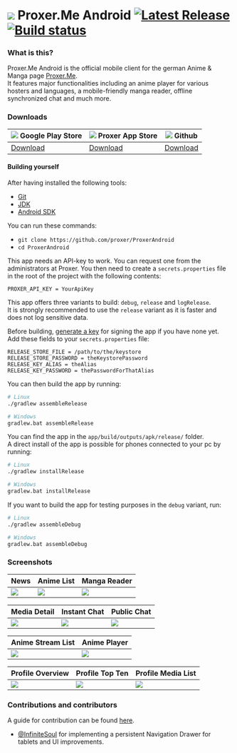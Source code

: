 # ![](art/logo/proxer-logo-title.png) Proxer.Me Android [![Latest Release](https://img.shields.io/github/release/proxer/ProxerAndroid.svg)](https://github.com/proxer/ProxerAndroid/releases/latest) [![Build status](https://circleci.com/gh/proxer/ProxerAndroid.svg?style=shield)](https://circleci.com/gh/proxer/ProxerAndroid)

### What is this?

Proxer.Me Android is the official mobile client for the german Anime & Manga page [Proxer.Me](https://proxer.me).<br>
It features major functionalities including an anime player for various hosters and languages, a mobile-friendly manga reader, offline synchronized chat and much more.

### Downloads

| ![](art/logo/play-logo.png) Google Play Store                           | ![](art/logo/proxer-logo.png) Proxer App Store | ![](art/logo/github-logo.png) Github                                |
|-------------------------------------------------------------------------|------------------------------------------------|---------------------------------------------------------------------|
| [Download](https://play.google.com/store/apps/details?id=me.proxer.app) | [Download](https://proxer.me/apps/info/3)      | [Download](https://github.com/proxer/ProxerAndroid/releases/latest) |

#### Building yourself

After having installed the following tools: 

- [Git](https://git-scm.com/download)
- [JDK](https://oracle.com/technetwork/java/javase/downloads/index.html)
- [Android SDK](https://developer.android.com/studio/#downloads)

You can run these commands:

- `git clone https://github.com/proxer/ProxerAndroid`
- `cd ProxerAndroid`

This app needs an API-key to work. You can request one from the administrators at Proxer.
You then need to create a `secrets.properties` file in the root of the project with the following contents:

```
PROXER_API_KEY = YourApiKey
```

This app offers three variants to build: `debug`, `release` and `logRelease`.<br>
It is strongly recommended to use the `release` variant as it is faster and does not log sensitive data.

Before building, [generate a key](https://developer.android.com/studio/publish/app-signing.html#generate-key)
for signing the app if you have none yet.<br>
Add these fields to your `secrets.properties` file:

```
RELEASE_STORE_FILE = /path/to/the/keystore
RELEASE_STORE_PASSWORD = theKeystorePassword
RELEASE_KEY_ALIAS = theAlias
RELEASE_KEY_PASSWORD = thePasswordForThatAlias
```

You can then build the app by running:

```bash
# Linux
./gradlew assembleRelease

# Windows
gradlew.bat assembleRelease
```

You can find the app in the `app/build/outputs/apk/release/` folder.<br>
A direct install of the app is possible for phones connected to your pc by running:

```bash
# Linux
./gradlew installRelease

# Windows
gradlew.bat installRelease
```

If you want to build the app for testing purposes in the `debug` variant, run:

```bash
# Linux
./gradlew assembleDebug

# Windows
gradlew.bat assembleDebug
```

### Screenshots

| News                         | Anime List                         | Manga Reader                         |
|------------------------------|------------------------------------|--------------------------------------|
| ![](art/screenshot/news.png) | ![](art/screenshot/anime-list.png) | ![](art/screenshot/manga-reader.png) |

| Media Detail                         | Instant Chat                            | Public Chat                         |
|--------------------------------------|-----------------------------------------|-------------------------------------|
| ![](art/screenshot/media-detail.png) | ![](art/screenshot/conference-list.png) | ![](art/screenshot/public-chat.png) |

| Anime Stream List                     | Anime Player                       |
|---------------------------------------|------------------------------------|
| ![](art/screenshot/anime-streams.png) | ![](art/screenshot/anime-play.png) |

| Profile Overview                | Profile Top Ten                    | Profile Media List               |
|---------------------------------|------------------------------------|----------------------------------|
| ![](art/screenshot/profile.png) | ![](art/screenshot/ucp-topten.png) | ![](art/screenshot/ucp-list.png) |

### Contributions and contributors

A guide for contribution can be found [here](.github/CONTRIBUTING.md).

- [@InfiniteSoul](https://github.com/InfiniteSoul) for implementing a persistent Navigation Drawer for tablets and UI improvements.

